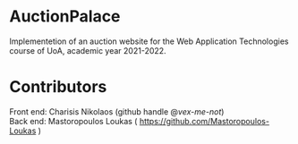 # AuctionPalace
Implementetion of an auction website for the Web Application Technologies course of UoA, academic year 2021-2022.
# Contributors
Front end: Charisis Nikolaos (github handle @<i>vex-me-not</i>) <br>
Back end: Mastoropoulos Loukas ( https://github.com/Mastoropoulos-Loukas ) <br>


